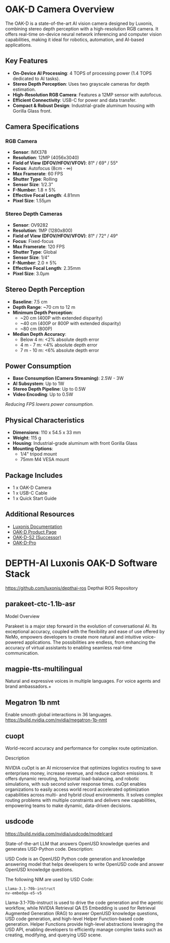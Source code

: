 # OAK-D Camera Overview

The OAK-D is a state-of-the-art AI vision camera designed by Luxonis, combining stereo depth perception with a high-resolution RGB camera. It offers real-time on-device neural network inferencing and computer vision capabilities, making it ideal for robotics, automation, and AI-based applications.

## Key Features

- **On-Device AI Processing**: 4 TOPS of processing power (1.4 TOPS dedicated to AI tasks).
- **Stereo Depth Perception**: Uses two grayscale cameras for depth estimation.
- **High-Resolution RGB Camera**: Features a 12MP sensor with autofocus.
- **Efficient Connectivity**: USB-C for power and data transfer.
- **Compact & Robust Design**: Industrial-grade aluminum housing with Gorilla Glass front.

## Camera Specifications

### RGB Camera
- **Sensor**: IMX378
- **Resolution**: 12MP (4056x3040)
- **Field of View (DFOV/HFOV/VFOV)**: 81° / 69° / 55°
- **Focus**: Autofocus (8cm - ∞)
- **Max Framerate**: 60 FPS
- **Shutter Type**: Rolling
- **Sensor Size**: 1/2.3”
- **F-Number**: 1.8 ± 5%
- **Effective Focal Length**: 4.81mm
- **Pixel Size**: 1.55µm

### Stereo Depth Cameras
- **Sensor**: OV9282
- **Resolution**: 1MP (1280x800)
- **Field of View (DFOV/HFOV/VFOV)**: 81° / 72° / 49°
- **Focus**: Fixed-focus
- **Max Framerate**: 120 FPS
- **Shutter Type**: Global
- **Sensor Size**: 1/4”
- **F-Number**: 2.0 ± 5%
- **Effective Focal Length**: 2.35mm
- **Pixel Size**: 3.0µm

## Stereo Depth Perception

- **Baseline**: 7.5 cm
- **Depth Range**: ~70 cm to 12 m
- **Minimum Depth Perception**:
  - ~20 cm (400P with extended disparity)
  - ~40 cm (400P or 800P with extended disparity)
  - ~80 cm (800P)
- **Median Depth Accuracy**:
  - Below 4 m: <2% absolute depth error
  - 4 m - 7 m: <4% absolute depth error
  - 7 m - 10 m: <6% absolute depth error

## Power Consumption

- **Base Consumption (Camera Streaming)**: 2.5W - 3W
- **AI Subsystem**: Up to 1W
- **Stereo Depth Pipeline**: Up to 0.5W
- **Video Encoding**: Up to 0.5W

*Reducing FPS lowers power consumption.*

## Physical Characteristics

- **Dimensions**: 110 x 54.5 x 33 mm
- **Weight**: 115 g
- **Housing**: Industrial-grade aluminum with front Gorilla Glass
- **Mounting Options**:
  - 1/4" tripod mount
  - 75mm M4 VESA mount

## Package Includes
- 1 x OAK-D Camera
- 1 x USB-C Cable
- 1 x Quick Start Guide

## Additional Resources
- [Luxonis Documentation](https://docs.luxonis.com/projects/hardware/en/latest/pages/BW1098OAK.html)
- [OAK-D Product Page](https://shop.luxonis.com/products/oak-d)
- [OAK-D-S2 (Successor)](https://shop.luxonis.com/products/oak-d-s2)
- [OAK-D-Pro](https://shop.luxonis.com/products/oak-d-pro)

# DEPTH-AI Luxonis OAK-D Software Stack
https://github.com/luxonis/depthai-ros
Depthai ROS Repository

## parakeet-ctc-1.1b-asr

Model Overview

Parakeet is a major step forward in the evolution of conversational AI. Its exceptional accuracy, coupled with the flexibility and ease of use offered by NeMo, empowers developers to create more natural and intuitive voice-powered applications. The possibilities are endless, from enhancing the accuracy of virtual assistants to enabling seamless real-time communication.

## magpie-tts-multilingual
Natural and expressive voices in multiple languages. For voice agents and brand ambassadors.+


## Megatron 1b nmt
Enable smooth global interactions in 36 languages.
https://build.nvidia.com/nvidia/megatron-1b-nmt

## cuopt
World-record accuracy and performance for complex route optimization.

Description

NVIDIA cuOpt is an AI microservice that optimizes logistics routing to save enterprises money, increase revenue, and reduce carbon emissions. It offers dynamic rerouting, horizontal load-balancing, and robotic simulations, with sub second solver response times. cuOpt enables organizations to easily access world record accelerated optimization capabilities across multi- and hybrid cloud environments. It solves complex routing problems with multiple constraints and delivers new capabilities, empowering teams to make dynamic, data-driven decisions.

## usdcode 
https://build.nvidia.com/nvidia/usdcode/modelcard

State-of-the-art LLM that answers OpenUSD knowledge queries and generates USD-Python code.
Description:

USD Code is an OpenUSD Python code generation and knowledge answering model that helps developers to write OpenUSD code and answer OpenUSD knowledge questions.

The following NIM are used by USD Code:

    Llama-3.1-70b-instruct
    nv-embedqa-e5-v5

Llama-3.1-70b-instruct is used to drive the code generation and the agentic workflow, while NVIDIA Retrieval QA E5 Embedding is used for Retrieval Augmented Generation (RAG) to answer OpenUSD knowledge questions, USD code generation, and high-level Helper Function-based code generation. Helper Functions provide high-level abstractions leveraging the USD API, enabling developers to efficiently manage complex tasks such as creating, modifying, and querying USD scene.

